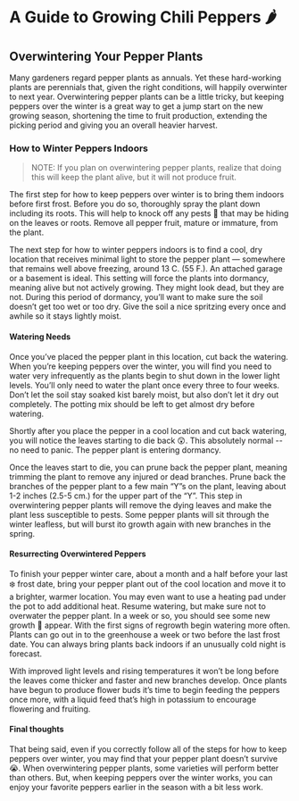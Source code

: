 # A Guide to Growing Chili Peppers :hot_pepper:



## Overwintering Your Pepper Plants

Many gardeners regard pepper plants as annuals. Yet these hard-working plants are perennials that, given the right conditions, will happily overwinter to next year. Overwintering pepper plants can be a little tricky, but keeping peppers over the winter is a great way to get a jump start on the new growing season, shortening the time to fruit production, extending the picking period and giving you an overall heavier harvest.

### How to Winter Peppers Indoors

> NOTE: If you plan on overwintering pepper plants, realize that doing this will keep the plant alive, but it will not produce fruit. 

The first step for how to keep peppers over winter is to bring them indoors before first frost. Before you do so, thoroughly spray the plant down including its roots. This will help to knock off any pests :bug: that may be hiding on the leaves or roots. Remove all pepper fruit, mature or immature, from the plant.

The next step for how to winter peppers indoors is to find a cool, dry location that receives minimal light to store the pepper plant — somewhere that remains well above freezing, around 13 C. (55 F.). An attached garage or a basement is ideal. This setting will force the plants into dormancy, meaning alive but not actively growing. They might look dead, but they are not. During this period of dormancy, you’ll want to make sure the soil doesn’t get too wet or too dry. Give the soil a nice spritzing every once and awhile so it stays lightly moist.

#### Watering Needs

Once you’ve placed the pepper plant in this location, cut back the watering. When you’re keeping peppers over the winter, you will find you need to water very infrequently as the plants begin to shut down in the lower light levels. You’ll only need to water the plant once every three to four weeks. Don’t let the soil stay soaked kist barely moist, but also don’t let it dry out completely. The potting mix should be left to get almost dry before watering.

Shortly after you place the pepper in a cool location and cut back watering, you will notice the leaves starting to die back :astonished:. This absolutely normal -- no need to panic. The pepper plant is entering dormancy. 

Once the leaves start to die, you can prune back the pepper plant, meaning trimming the plant to remove any injured or dead branches. Prune back the branches of the pepper plant to a few main “Y”s on the plant, leaving about 1-2 inches (2.5-5 cm.) for the upper part of the “Y”. This step in overwintering pepper plants will remove the dying leaves and make the plant less susceptible to pests. Some pepper plants will sit through the winter leafless, but will burst ito growth again with new branches in the spring.

#### Resurrecting Overwintered Peppers

To finish your pepper winter care, about a month and a half before your last :snowflake: frost date, bring your pepper plant out of the cool location and move it to a brighter, warmer location. You may even want to use a heating pad under the pot to add additional heat. Resume watering, but make sure not to overwater the pepper plant. In a week or so, you should see some new growth :leaves: appear. With the first signs of regrowth begin watering more often.  Plants can go out in to the greenhouse a week or two before the last frost date. You can always bring plants back indoors if an unusually cold night is forecast.

With improved light levels and rising temperatures it won’t be long before the leaves come thicker and faster and new branches develop. Once plants have begun to produce flower buds it’s time to begin feeding the peppers once more, with a liquid feed that’s high in potassium to encourage flowering and fruiting.

#### Final thoughts

That being said, even if you correctly follow all of the steps for how to keep peppers over winter, you may find that your pepper plant doesn’t survive :sob:. When overwintering pepper plants, some varieties will perform better than others. But, when keeping peppers over the winter works, you can enjoy your favorite peppers earlier in the season with a bit less work.

